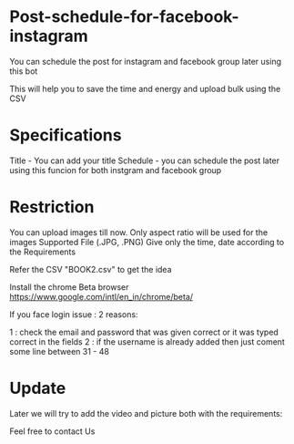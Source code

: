 # Post-schedule-for-facebook-instagram

You can schedule the post for instagram and facebook group later using this bot

This will help you to save the time and energy and upload bulk using the CSV

# Specifications

Title - You can add your title
Schedule - you can schedule the post later using this funcion for both instgram and facebook group

# Restriction

You can upload images till now.
Only aspect ratio will be used for the images
Supported File (.JPG, .PNG)
Give only the time, date according to the Requirements

Refer the CSV "BOOK2.csv" to get the idea

Install the chrome Beta browser
https://www.google.com/intl/en_in/chrome/beta/

If you face login issue : 
2 reasons:

1 : check the email and password that was given correct or it was typed correct in the fields
2 : if the username is already added then just coment some line between 31 - 48

# Update

Later we will try to add the video and picture both with the requirements:

Feel free to contact Us
